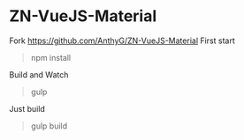 # ZN-VueJS-Material
Fork https://github.com/AnthyG/ZN-VueJS-Material
First start
>npm install

Build and Watch 
>gulp

Just build
>gulp build
